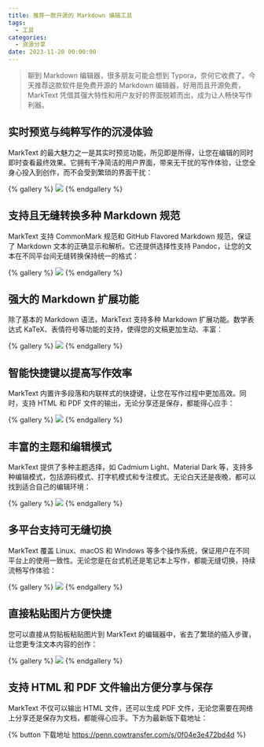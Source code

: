 ```yaml
---
title: 推荐一款开源的 Markdown 编辑工具
tags:
  - 工具
categories:
  - 资源分享
date: 2023-11-20 00:00:00
---
```


> 聊到 Markdown 编辑器，很多朋友可能会想到 Typora，奈何它收费了。今天推荐这款软件是免费开源的 Markdown 编辑器，好用而且开源免费，MarkText 凭借其强大特性和用户友好的界面脱颖而出，成为让人畅快写作利器。

<!-- more -->

## 实时预览与纯粹写作的沉浸体验

MarkText 的最大魅力之一是其实时预览功能，所见即是所得，让您在编辑的同时即时查看最终效果。它拥有干净简洁的用户界面，带来无干扰的写作体验，让您全身心投入到创作，而不会受到繁琐的界面干扰：

{% gallery %}
![](https://cdn.dusays.com/2023/11/648-1.jpg)
{% endgallery %}

## 支持且无缝转换多种 Markdown 规范

MarkText 支持 CommonMark 规范和 GitHub Flavored Markdown 规范，保证了 Markdown 文本的正确显示和解析。它还提供选择性支持 Pandoc，让您的文本在不同平台间无缝转换保持统一的格式：

{% gallery %}
![](https://cdn.dusays.com/2023/11/648-2.jpg)
{% endgallery %}

## 强大的 Markdown 扩展功能

除了基本的 Markdown 语法，MarkText 支持多种 Markdown 扩展功能。数学表达式 KaTeX、表情符号等功能的支持，使得您的文稿更加生动、丰富：

{% gallery %}
![](https://cdn.dusays.com/2023/11/648-3.jpg)
{% endgallery %}

## 智能快捷键以提高写作效率

MarkText 内置许多段落和内联样式的快捷键，让您在写作过程中更加高效。同时，支持 HTML 和 PDF 文件的输出，无论分享还是保存，都能得心应手：

{% gallery %}
![](https://cdn.dusays.com/2023/11/648-4.jpg)
{% endgallery %}

## 丰富的主题和编辑模式

MarkText 提供了多种主题选择，如 Cadmium Light、Material Dark 等，支持多种编辑模式，包括源码模式、打字机模式和专注模式。无论白天还是夜晚，都可以找到适合自己的编辑环境：

{% gallery %}
![](https://cdn.dusays.com/2023/11/648-5.jpg)
{% endgallery %}

## 多平台支持可无缝切换

MarkText 覆盖 Linux、macOS 和 Windows 等多个操作系统，保证用户在不同平台上的使用一致性。无论您是在台式机还是笔记本上写作，都能无缝切换，持续流畅写作体验：

{% gallery %}
![](https://cdn.dusays.com/2023/11/648-6.jpg)
{% endgallery %}

## 直接粘贴图片方便快捷

您可以直接从剪贴板粘贴图片到 MarkText 的编辑器中，省去了繁琐的插入步骤，让您更专注文本内容的创作：

{% gallery %}
![](https://cdn.dusays.com/2023/11/648-7.jpg)
{% endgallery %}

## 支持 HTML 和 PDF 文件输出方便分享与保存

MarkText 不仅可以输出 HTML 文件，还可以生成 PDF 文件，无论您需要在网络上分享还是保存为文档，都能得心应手。下方为最新版下载地址：

{% button 下载地址 https://penn.cowtransfer.com/s/0f04e3e472bd4d %}